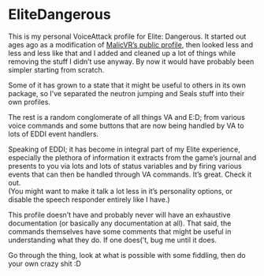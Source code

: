 # EliteDangerous #

This is my personal VoiceAttack profile for Elite: Dangerous. It started out 
ages ago as a modification of [MalicVR’s public 
profile](https://forums.frontier.co.uk/threads/malics-voice-attack-profile-for-vr.351050/), 
then looked less and less and less like that and I added and cleaned up a lot of 
things while removing the stuff I didn’t use anyway. By now it would have 
probably been simpler starting from scratch.

Some of it has grown to a state that it might be useful to others in its own 
package, so I’ve separated the neutron jumping and Seals stuff into their own 
profiles.

The rest is a random conglomerate of all things VA and E:D; from various voice 
commands and some buttons that are now being handled by VA to lots of EDDI event 
handlers.

Speaking of EDDI; it has become in integral part of my Elite experience, 
especially the plethora of information it extracts from the game’s journal and 
presents to you via lots and lots of status variables and by firing various 
events that can then be handled through VA commands. It’s great. Check it out.  
(You might want to make it talk a lot less in it’s personality options, or 
disable the speech responder entirely like I have.)

This profile doesn’t have and probably never will have an exhaustive 
documentation (or basically any documentation at all). That said, the commands 
themselves have some comments that might be useful in understanding what they 
do. If one does(’t, bug me until it does.

Go through the thing, look at what is possible with some fiddling, then do your 
own crazy shit :D
